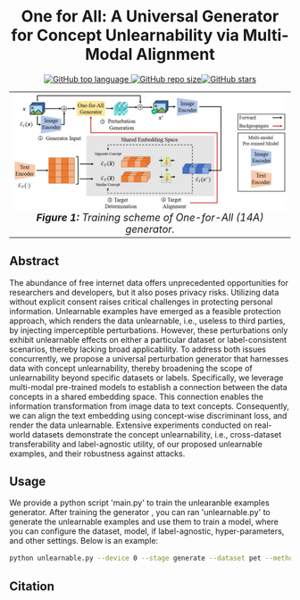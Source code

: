 # <center> One for All: A Universal Generator for Concept Unlearnability via Multi-Modal Alignment </center>

[comment]: <> ([![License: MIT]&#40;https://img.shields.io/badge/License-MIT-yellow.svg&#41;]&#40;LICENSE&#41;)
<div align="center">
  <a href="https://github.com/xiye7lai/UnlearnableConcept">
    <img src="https://img.shields.io/github/languages/top/xiye7lai/UnlearnableConcept" alt="GitHub top language">
  </a>
  <a href="https://github.com/xiye7lai/UnlearnableConcept">
    <img src="https://img.shields.io/github/repo-size/xiye7lai/UnlearnableConcept" alt="GitHub repo size"><img src="https://img.shields.io/github/stars/xiye7lai/UnlearnableConcept" alt="GitHub stars">
  </a>
</div>


<table align="center">
  <tr>
    <td align="center"> 
      <img src="assets/framework.png" alt="Framework" style="width: 700px;"/> 
      <br>
      <em style="font-size: 18px;">  <strong style="font-size: 18px;">Figure 1:</strong> Training scheme of One-for-All (14A) generator. </em>
    </td>
  </tr>
</table>


## Abstract
The abundance of free internet data offers unprecedented opportunities for researchers and developers, but it also poses privacy risks. Utilizing data without explicit consent raises critical challenges in protecting personal information. Unlearnable examples have emerged as a feasible protection approach, which renders the data unlearnable, i.e., useless to third parties, by injecting imperceptible perturbations. However, these perturbations only exhibit unlearnable effects on either a particular dataset or label-consistent scenarios, thereby lacking broad applicability. To address both issues concurrently, we propose a universal perturbation generator that harnesses data with concept unlearnability, thereby broadening the scope of unlearnability beyond specific datasets or labels. Specifically, we leverage multi-modal pre-trained models to establish a connection between the data concepts in a shared embedding space. This connection enables the information transformation from image data to text concepts. Consequently, we can align the text embedding using concept-wise discriminant loss, and render the data unlearnable. Extensive experiments conducted on real-world datasets demonstrate the concept unlearnability, i.e., cross-dataset transferability and label-agnostic utility, of our proposed unlearnable examples, and their robustness against attacks.

## Usage

We provide a python script 'main.py' to train the unlearanble examples generator.
After training the generator , you can ran 'unlearnable.py' to generate the unlearnable examples and use them to train a model, where you can configure the dataset, model, if label-agnostic, hyper-parameters, and other settings. Below is an example:

```bash
python unlearnable.py --device 0 --stage generate --dataset pet --method our --model resnet --la
```

## Citation